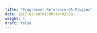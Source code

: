 ```yaml
---
title: "Programmer Reference-QA Plugins"
date: 2017-08-08T01:09:43+02:00
weight: 4
draft: false
---
```


